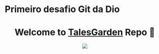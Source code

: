 # Primeiro desafio Git da Dio

<p align="center">
  <h1 align="center">Welcome to <a href="https://github.com/MrBlueBird2">TalesGarden</a> Repo 👋</h1>
</p>
<p align="center">
  <a align="center" href="https://github.com/DenverCoder1/readme-typing-svg"><img src="https://readme-typing-svg.herokuapp.com?&font=IBM+Plex+Sans&color=F72EE2&size=25&lines=Welcome+to+my+Repo!;I'm+a+bachelor+in+InformationSystems;I'm+a+competitive+programmer" /></a>
</p>
